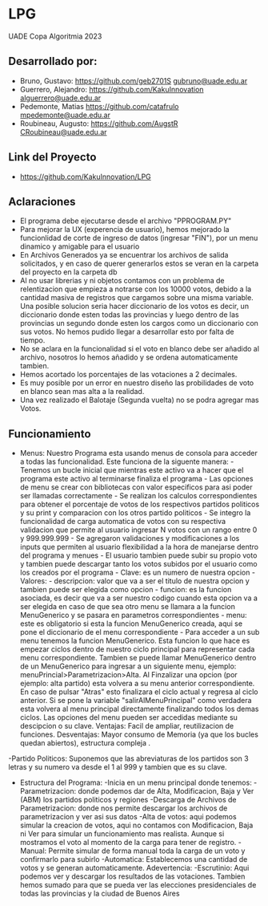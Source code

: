 # LPG
UADE Copa Algoritmia 2023

## Desarrollado por:
- Bruno, Gustavo: https://github.com/geb2701S gubruno@uade.edu.ar
- Guerrero, Alejandro: https://github.com/KakuInnovation alguerrero@uade.edu.ar
- Pedemonte, Matias https://github.com/catafrulo mpedemonte@uade.edu.ar
- Roubineau, Augusto: https://github.com/AugstR CRoubineau@uade.edu.ar

## Link del Proyecto
- https://github.com/KakuInnovation/LPG

## Aclaraciones
- El programa debe ejecutarse desde el archivo "PPROGRAM.PY"
- Para mejorar la UX (experencia de usuario), hemos mejorado la funcionlidad de corte de ingreso de datos (ingresar "FIN"), por un menu dinamico y amigable para el usuario
- En Archivos Generados ya se encuentrar los archivos de salida solicitados, y en caso de querer generarlos estos se veran en la carpeta del proyecto en la carpeta db
- Al no usar librerias y ni objetos contamos con un problema de relentizacion que empieza a notrarse con los 10000 votos, debido a la cantidad masiva de registros que cargamos sobre una misma variable. Una posible solucion seria hacer diccionario de los votos es decir, un diccionario donde esten todas las provincias y luego dentro de las provincias un segundo donde esten los cargos como un diccionario con sus votos. No hemos pudido llegar a desarrollar esto por falta de tiempo.
- No se aclara en la funcionalidad si el voto en blanco debe ser añadido al archivo, nosotros lo hemos añadido y se ordena automaticamente tambien.
- Hemos acortado los porcentajes de las votaciones a 2 decimales.
- Es muy posible por un error en nuestro diseño las probilidades de voto en blanco sean mas alta a la realidad.
- Una vez realizado el Balotaje (Segunda vuelta) no se podra agregar mas Votos.


## Funcionamiento
- Menus: Nuestro Programa esta usando menus de consola para acceder a todas las funcionalidad. 
    Este funciona de la siguente manera:
        - Tenemos un bucle inicial que mientras este activo va a hacer que el programa este activo al terminarse finaliza el programa
        - Las opciones de menu se crear con bibliotecas con valor especificos para asi poder ser llamadas correctamente
        - Se realizan los calculos correspondientes para obtener el porcentaje de votos de los respectivos partidos politicos y su print y comparacion con los otros partido politicos
        - Se integro la funcionalidad de carga automatica de votos con su respectiva validacion que permite al usuario ingresar N votos con un rango entre 0 y 999.999.999
        - Se agregaron validaciones y modificaciones a los inputs que permiten al usuario flexibilidad a la hora de manejarse dentro del programa y menues
        - El usuario tambien puede subir su propio voto y tambien puede descargar tanto los votos subidos por el usuario como los creados por el programa
            - Clave: es un numero de nuestra opcion
            - Valores:
                - descripcion: valor que va a ser el titulo de nuestra opcion y tambien puede ser elegida como opcion
                - funcion: es la funcion asociada, es decir que va a ser nuestro codigo cuando esta opcion va a ser elegida en caso de que sea otro menu se llamara a la funcion MenuGenerico y se pasara en parametros correspondientes
                - menu: este es obligatorio si esta la funcion MenuGenerico creada, aqui se pone el diccionario de el menu correspondiente
        - Para acceder a un sub menu tenemos la funcion MenuGenerico. Esta funcion lo que hace es empezar ciclos dentro de nuestro ciclo principal para representar cada menu correspondiente. Tambien se puede llamar MenuGenerico dentro de un MenuGenerico para ingresar a un siguiente menu, ejemplo: menuPrincial>Parametrizacion>Alta. Al Finzalizar una opcion (por ejemplo: alta partido) esta volvera a su menu anterior correspondiente. En caso de pulsar "Atras" esto finalizara el ciclo actual y regresa al ciclo anterior. Si se pone la variable "salirAlMenuPrincipal" como verdadera esta volvera al menu principal directamente finalizando todos los demas ciclos.
    Las opciones del menu pueden ser accedidas mediante su descipcion o su clave.
    Ventajas: Facil de ampliar, reutilizacion de funciones.
    Desventajas: Mayor consumo de Memoria (ya que los bucles quedan abiertos), estructura compleja .

-Partido Politicos: Suponemos que las abreviaturas de los partidos son 3 letras y su numero va desde el 1 al 999 y tambien que es su clave.

- Estructura del Programa:
    -Inicia en un menu principal donde tenemos:
        -Parametrizacion: donde podemos dar de Alta, Modificacion, Baja y Ver (ABM) los partidos politicos y regiones
        -Descarga de Archivos de Parametrizacion: donde nos permite descargar los archivos de parametrizacion y ver asi sus datos
        -Alta de votos: aqui podemos simular la creacion de votos, aqui no contamos con Modificacion, Baja ni Ver para simular un funcionamiento mas realista. Aunque si mostramos el voto al momento de la carga para tener de registro.
            -Manual: Permite simular de forma manual toda la carga de un voto y confirmarlo para subirlo
            -Automatica: Establecemos una cantidad de votos y se generan automaticamente. 
            Adevertencia: 
        -Escrutinio: Aqui podemos ver y descargar los resultados de las votaciones. Tambien hemos sumado para que se pueda ver las elecciones presidenciales de todas las provincias y la ciudad de Buenos Aires